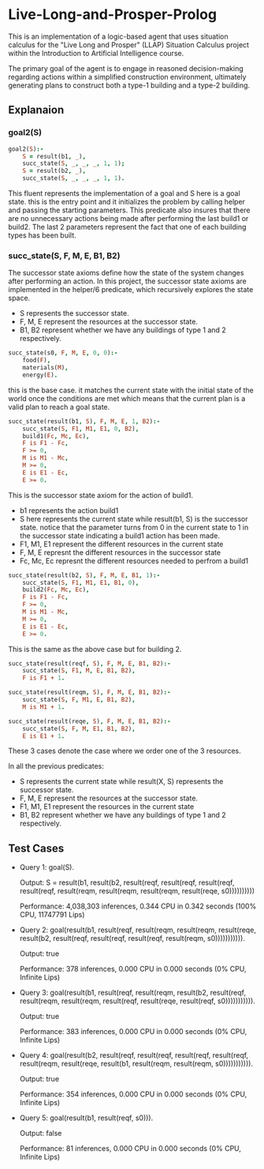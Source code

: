 # Live-Long-and-Prosper-Prolog
This is an implementation of a logic-based agent that uses situation calculus for the "Live Long and Prosper" (LLAP) Situation Calculus project within the Introduction to Artificial Intelligence course.

The primary goal of the agent is to engage in reasoned decision-making regarding actions within a simplified construction environment, ultimately generating plans to construct both a type-1 building and a type-2 building.
## Explanaion
### goal2(S)
```prolog
goal2(S):-
    S = result(b1, _),
    succ_state(S, _, _, _, 1, 1);
    S = result(b2, _),
    succ_state(S, _, _, _, 1, 1).
```
This fluent represents the implementation of a goal and S here is a goal state. this is the entry point and it initializes the problem by calling helper and passing the starting parameters.
This predicate also insures that there are no unnecessary actions being made after performing the last build1 or build2.
The last 2 parameters represent the fact that one of each building types has been built.

### succ_state(S, F, M, E, B1, B2)

The successor state axioms define how the state of the system changes after performing an action. In this project, the successor state axioms are implemented in the helper/6 predicate, which recursively explores the state space.
- S represents the successor state.
- F, M, E represent the resources at the successor state.
- B1, B2 represent whether we have any buildings of type 1 and 2 respectively.

```prolog
succ_state(s0, F, M, E, 0, 0):-
    food(F),
    materials(M),
    energy(E).
```

this is the base case. it matches the current state with the initial state of the world once the conditions are met which means that the current plan is a valid plan to reach a goal state.

```prolog
succ_state(result(b1, S), F, M, E, 1, B2):-
    succ_state(S, F1, M1, E1, 0, B2),
    build1(Fc, Mc, Ec),
    F is F1 - Fc,
    F >= 0,
    M is M1 - Mc,
    M >= 0,
    E is E1 - Ec,
    E >= 0.
```

This is the successor state axiom for the action of build1.
- b1 represents the action build1
- S here represents the current state while result(b1, S) is the successor state. notice that the parameter turns from 0 in the current state to 1 in the successor state indicating a build1 action has been made.
- F1, M1, E1 represent the different resources in the current state
- F, M, E represnt the different resources in the successor state
- Fc, Mc, Ec represnt the different resources needed to perfrom a build1

```prolog
succ_state(result(b2, S), F, M, E, B1, 1):-
    succ_state(S, F1, M1, E1, B1, 0),
    build2(Fc, Mc, Ec),
    F is F1 - Fc,
    F >= 0,
    M is M1 - Mc,
    M >= 0,
    E is E1 - Ec,
    E >= 0.
```

This is the same as the above case but for building 2.

```prolog
succ_state(result(reqf, S), F, M, E, B1, B2):-
    succ_state(S, F1, M, E, B1, B2),
    F is F1 + 1.

succ_state(result(reqm, S), F, M, E, B1, B2):-
    succ_state(S, F, M1, E, B1, B2),
    M is M1 + 1.

succ_state(result(reqe, S), F, M, E, B1, B2):-
    succ_state(S, F, M, E1, B1, B2),
    E is E1 + 1.
```

These 3 cases denote the case where we order one of the 3 resources.

In all the previous predicates:
- S represents the current state while result(X, S) represents the successor state.
- F, M, E represent the resources at the successor state.
- F1, M1, E1 represent the resources in the current state
- B1, B2 represent whether we have any buildings of type 1 and 2 respectively.


## Test Cases
- Query 1: goal(S).
  
  Output: S = result(b1, result(b2, result(reqf, result(reqf, result(reqf, result(reqf, result(reqm, result(reqm, result(reqm, result(reqe, s0))))))))))

  Performance: 4,038,303 inferences, 0.344 CPU in 0.342 seconds (100% CPU, 11747791 Lips)
  
- Query 2: goal(result(b1, result(reqf, result(reqm, result(reqm, result(reqe, result(b2, result(reqf, result(reqf, result(reqf, result(reqm, s0))))))))))).
  
  Output: true
  
  Performance: 378 inferences, 0.000 CPU in 0.000 seconds (0% CPU, Infinite Lips)

- Query 3: goal(result(b1, result(reqf, result(reqm, result(b2, result(reqf, result(reqm, result(reqm, result(reqf, result(reqe, result(reqf, s0))))))))))).
  
  Output: true
  
  Performance: 383 inferences, 0.000 CPU in 0.000 seconds (0% CPU, Infinite Lips)

- Query 4: goal(result(b2, result(reqf, result(reqf, result(reqf, result(reqf, result(reqm, result(reqe, result(b1, result(reqm, result(reqm, s0))))))))))).
  
  Output: true

  Performance: 354 inferences, 0.000 CPU in 0.000 seconds (0% CPU, Infinite Lips)
  
- Query 5: goal(result(b1, result(reqf, s0))).
  
  Output: false
  
  Performance: 81 inferences, 0.000 CPU in 0.000 seconds (0% CPU, Infinite Lips)
